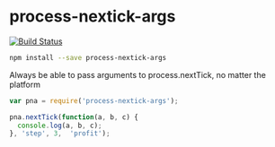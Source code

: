process-nextick-args
=====

[![Build Status](https://travis-ci.org/calvinmetcalf/process-nextick-args.svg?branch=master)](https://travis-ci.org/calvinmetcalf/process-nextick-args)

```bash
npm install --save process-nextick-args
```

Always be able to pass arguments to process.nextTick, no matter the platform

```js
var pna = require('process-nextick-args');

pna.nextTick(function(a, b, c) {
  console.log(a, b, c);
}, 'step', 3,  'profit');
```
